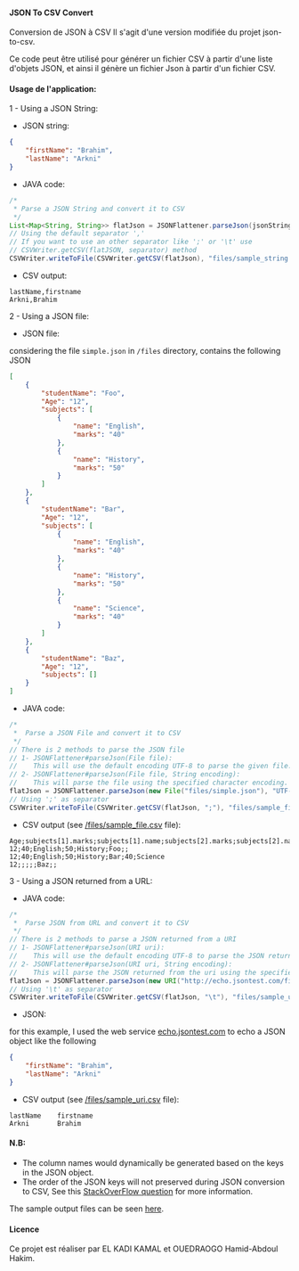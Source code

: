 #### JSON To CSV Convert

Conversion de JSON à CSV
Il s'agit d'une version modifiée du projet json-to-csv.

Ce code peut être utilisé pour générer un fichier CSV à partir d'une liste d'objets JSON, et ainsi il génère un fichier Json à partir d'un fichier CSV. 

#### Usage de l'application:

1 - Using a JSON String:

- JSON string:
```json
{
	"firstName": "Brahim",
	"lastName": "Arkni"
}
```

- JAVA code:
```java
/*
 * Parse a JSON String and convert it to CSV
 */
List<Map<String, String>> flatJson = JSONFlattener.parseJson(jsonString);
// Using the default separator ','
// If you want to use an other separator like ';' or '\t' use
// CSVWriter.getCSV(flatJSON, separator) method
CSVWriter.writeToFile(CSVWriter.getCSV(flatJson), "files/sample_string.csv");
```

- CSV output:
```csv
lastName,firstname
Arkni,Brahim
```
2 - Using a JSON file:

- JSON file:

considering the file `simple.json` in `/files` directory, contains the following JSON
```json
[
    {
        "studentName": "Foo",
        "Age": "12",
        "subjects": [
            {
                "name": "English",
                "marks": "40"
            },
            {
                "name": "History",
                "marks": "50"
            }
        ]
    },
    {
        "studentName": "Bar",
        "Age": "12",
        "subjects": [
            {
                "name": "English",
                "marks": "40"
            },
            {
                "name": "History",
                "marks": "50"
            },
            {
                "name": "Science",
                "marks": "40"
            }
        ]
    },
    {
        "studentName": "Baz",
        "Age": "12",
        "subjects": []
    }
]
```

- JAVA code:
```java
/*
 *  Parse a JSON File and convert it to CSV
 */
// There is 2 methods to parse the JSON file
// 1- JSONFlattener#parseJson(File file):
//    This will use the default encoding UTF-8 to parse the given file.
// 2- JSONFlattener#parseJson(File file, String encoding):
//    This will parse the file using the specified character encoding.
flatJson = JSONFlattener.parseJson(new File("files/simple.json"), "UTF-8");
// Using ';' as separator
CSVWriter.writeToFile(CSVWriter.getCSV(flatJson, ";"), "files/sample_file.csv");
```
- CSV output (see [/files/sample_file.csv](https://github.com/Arkni/json-to-csv/blob/master/files/sample_file.csv) file):
```csv
Age;subjects[1].marks;subjects[1].name;subjects[2].marks;subjects[2].name;studentName;subjects[3].marks;subjects[3].name
12;40;English;50;History;Foo;;
12;40;English;50;History;Bar;40;Science
12;;;;;Baz;;
```

3 - Using a JSON returned from a URL:

- JAVA code:
```java
/*
 *  Parse JSON from URL and convert it to CSV
 */
// There is 2 methods to parse a JSON returned from a URI
// 1- JSONFlattener#parseJson(URI uri):
//    This will use the default encoding UTF-8 to parse the JSON returned from the given uri.
// 2- JSONFlattener#parseJson(URI uri, String encoding):
//    This will parse the JSON returned from the uri using the specified character encoding.
flatJson = JSONFlattener.parseJson(new URI("http://echo.jsontest.com/firstname/Brahim/lastName/Arkni"));
// Using '\t' as separator
CSVWriter.writeToFile(CSVWriter.getCSV(flatJson, "\t"), "files/sample_uri.csv");
```

- JSON:

for this example, I used the web service [echo.jsontest.com](http://echo.jsontest.com) to echo a JSON object like the following
```json
{
	"firstName": "Brahim",
	"lastName": "Arkni"
}
```

- CSV output (see [/files/sample_uri.csv](https://github.com/Arkni/json-to-csv/blob/master/files/sample_file.csv) file):
```csv
lastName	firstname
Arkni		Brahim
```

#### N.B:
- The column names would dynamically be generated based on the keys in the JSON object.
- The order of the JSON keys will not preserved during JSON conversion to CSV, See this [StackOverFlow question](http://stackoverflow.com/questions/4515676/keep-the-order-of-the-json-keys-during-json-conversion-to-csv) for more information.


The sample output files can be seen [here](https://github.com/Arkni/json-to-csv/blob/master/files).

#### Licence
Ce projet est réaliser par EL KADI KAMAL et OUEDRAOGO Hamid-Abdoul Hakim.
